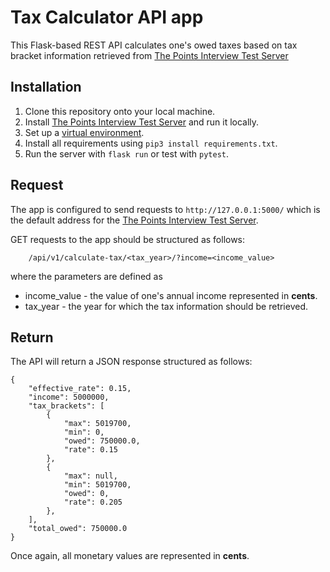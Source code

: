 # Tax Calculator API app

This Flask-based REST API calculates one's owed taxes based on tax bracket information retrieved from [The Points Interview Test Server](https://github.com/Points/interview-test-server/)

## Installation

1. Clone this repository onto your local machine.
2. Install [The Points Interview Test Server](https://github.com/Points/interview-test-server/) and run it locally.
3. Set up a [virtual environment](https://www.freecodecamp.org/news/how-to-setup-virtual-environments-in-python/).
4. Install all requirements using ```pip3 install requirements.txt```.
5. Run the server with ```flask run``` or test with ```pytest```.

## Request

The app is configured to send requests to ```http://127.0.0.1:5000/``` which is the default address for the [The Points Interview Test Server](https://github.com/Points/interview-test-server/).

GET requests to the app should be structured as follows:

```
    /api/v1/calculate-tax/<tax_year>/?income=<income_value>
```

where the parameters are defined as

- income_value - the value of one's annual income represented in __cents__.
- tax_year - the year for which the tax information should be retrieved.



## Return

The API will return a JSON response structured as follows:

```
{
    "effective_rate": 0.15,
    "income": 5000000,
    "tax_brackets": [
        {
            "max": 5019700,
            "min": 0,
            "owed": 750000.0,
            "rate": 0.15
        },
        {
            "max": null,
            "min": 5019700,
            "owed": 0,
            "rate": 0.205
        },
    ],
    "total_owed": 750000.0
}
```

Once again, all monetary values are represented in __cents__.
